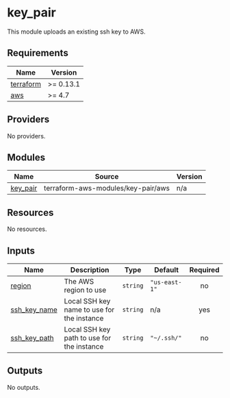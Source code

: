 # key_pair

This module uploads an existing ssh key to AWS.

<!-- BEGIN_TF_DOCS -->
## Requirements

| Name | Version |
|------|---------|
| <a name="requirement_terraform"></a> [terraform](#requirement\_terraform) | >= 0.13.1 |
| <a name="requirement_aws"></a> [aws](#requirement\_aws) | >= 4.7 |

## Providers

No providers.

## Modules

| Name | Source | Version |
|------|--------|---------|
| <a name="module_key_pair"></a> [key\_pair](#module\_key\_pair) | terraform-aws-modules/key-pair/aws | n/a |

## Resources

No resources.

## Inputs

| Name | Description | Type | Default | Required |
|------|-------------|------|---------|:--------:|
| <a name="input_region"></a> [region](#input\_region) | The AWS region to use | `string` | `"us-east-1"` | no |
| <a name="input_ssh_key_name"></a> [ssh\_key\_name](#input\_ssh\_key\_name) | Local SSH key name to use for the instance | `string` | n/a | yes |
| <a name="input_ssh_key_path"></a> [ssh\_key\_path](#input\_ssh\_key\_path) | Local SSH key path to use for the instance | `string` | `"~/.ssh/"` | no |

## Outputs

No outputs.
<!-- END_TF_DOCS -->
